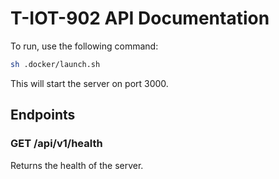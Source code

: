 # T-IOT-902 API Documentation

To run, use the following command:

```bash
sh .docker/launch.sh
```

This will start the server on port 3000.

## Endpoints

### GET /api/v1/health

Returns the health of the server.

